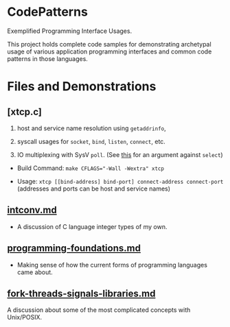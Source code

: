 # CodePatterns
Exemplified Programming Interface Usages.

This project holds complete code samples for demonstrating
archetypal usage of various application programming interfaces
and common code patterns in those languages.

# Files and Demonstrations

[xtcp.c]
----

1. host and service name resolution using `getaddrinfo`, 

2. syscall usages for `socket`, `bind`, `listen`, `connect`, etc.

3. IO multiplexing with SysV `poll`. 
(See [this](https://beesbuzz.biz/code/5739-The-problem-with-select-vs-poll) for an argument against `select`)

- Build Command: `make CFLAGS="-Wall -Wextra" xtcp`

- Usage: `xtcp [[bind-address] bind-port] connect-address connect-port` (addresses and ports can be host and service names)

[intconv.md](intconv.md)
----

- A discussion of C language integer types of my own.

[programming-foundations.md](programming-foundations.md)
----

- Making sense of how the current forms of programming languages came about.

[fork-threads-signals-libraries.md](fork-threads-signals-libraries.md)
----

A discussion about some of the most complicated concepts with Unix/POSIX.
